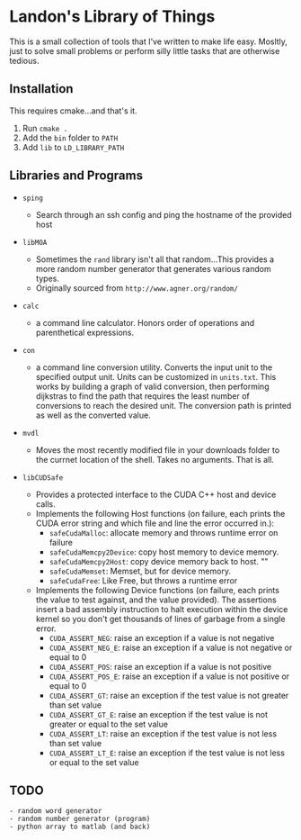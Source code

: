# Landon's Library of Things
This is a small collection of tools that I've written to make life easy. 
Mosltly, just to solve small problems or perform silly little tasks that are 
otherwise tedious. 

## Installation
This requires cmake...and that's it. 

1. Run `cmake .`
2. Add the `bin` folder to `PATH` 
3. Add `lib` to `LD_LIBRARY_PATH`

## Libraries and Programs
- `sping`
    - Search through an ssh config and ping the hostname of the provided host
- `libMOA`
    - Sometimes the `rand` library isn't all that random...This provides a more
      random number generator that generates various random types. 
    - Originally sourced from `http://www.agner.org/random/`

- `calc`
    - a command line calculator. Honors order of operations and parenthetical expressions. 
- `con`
    - a command line conversion utility. Converts the input unit to the specified output 
      unit. Units can be customized in `units.txt`. This works by building a graph of 
      valid conversion, then performing dijkstras to find the path that requires the least
      number of conversions to reach the desired unit. The conversion path is printed as well
      as the converted value. 
- `mvdl`
    - Moves the most recently modified file in your downloads folder to the currnet
      location of the shell. Takes no arguments. That is all. 
- `libCUDSafe`
    - Provides a protected interface to the CUDA C++ host and device calls.
    - Implements the following Host functions (on failure, each prints the CUDA error string and 
      which file and line the error occurred in.):
        - `safeCudaMalloc`: allocate memory and throws runtime error on failure
        - `safeCudaMemcpy2Device`: copy host memory to device memory. 
        - `safeCudaMemcpy2Host`: copy device memory back to host. ""
        - `safeCudaMemset`: Memset, but for device memory. 
        - `safeCudaFree`: Like Free, but throws a runtime error
    - Implements the following Device functions (on failure, each prints the value to test
      against, and the value provided). The assertions
      insert a bad assembly instruction to halt execution within the device kernel so you don't
      get thousands of lines of garbage from a single error. 
        - `CUDA_ASSERT_NEG`: raise an exception if a value is not negative
        - `CUDA_ASSERT_NEG_E`: raise an exception if a value is not negative or equal to 0
        - `CUDA_ASSERT_POS`: raise an exception if a value is not positive
        - `CUDA_ASSERT_POS_E`: raise an exception if a value is not positive or equal to 0
        - `CUDA_ASSERT_GT`: raise an exception if the test value is not greater than set value
        - `CUDA_ASSERT_GT_E`: raise an exception if the test value is not greater or equal to the set value
        - `CUDA_ASSERT_LT`: raise an exception if the test value is not less than set value
        - `CUDA_ASSERT_LT_E`: raise an exception if the test value is not less or equal to the set value

## TODO
    - random word generator
    - random number generator (program)
    - python array to matlab (and back)
